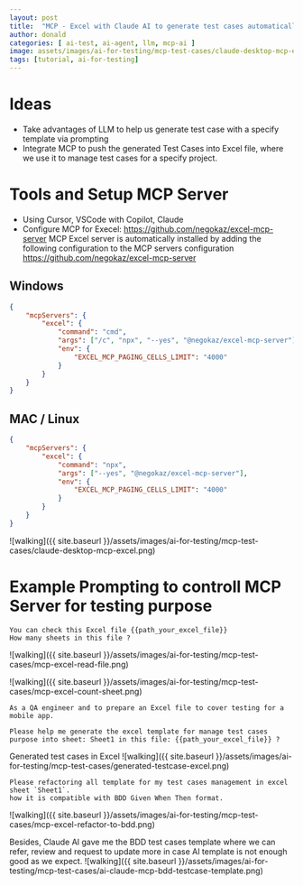 ```yaml
---
layout: post
title:  "MCP - Excel with Claude AI to generate test cases automatically"
author: donald
categories: [ ai-test, ai-agent, llm, mcp-ai ]
image: assets/images/ai-for-testing/mcp-test-cases/claude-desktop-mcp-excel.png
tags: [tutorial, ai-for-testing]
---
```


# Ideas
- Take advantages of LLM to help us generate test case with a specify template via prompting
- Integrate MCP to push the generated Test Cases into Excel file, where we use it to manage test cases for a specify project.

# Tools and Setup MCP Server
- Using Cursor, VSCode with Copilot, Claude
- Configure MCP for Execel: https://github.com/negokaz/excel-mcp-server
MCP Excel server is automatically installed by adding the following configuration to the MCP servers configuration
https://github.com/negokaz/excel-mcp-server

## Windows
```json
{
    "mcpServers": {
        "excel": {
            "command": "cmd",
            "args": ["/c", "npx", "--yes", "@negokaz/excel-mcp-server"],
            "env": {
                "EXCEL_MCP_PAGING_CELLS_LIMIT": "4000"
            }
        }
    }
}
```

## MAC / Linux
```json
{
    "mcpServers": {
        "excel": {
            "command": "npx",
            "args": ["--yes", "@negokaz/excel-mcp-server"],
            "env": {
                "EXCEL_MCP_PAGING_CELLS_LIMIT": "4000"
            }
        }
    }
}
```

![walking]({{ site.baseurl }}/assets/images/ai-for-testing/mcp-test-cases/claude-desktop-mcp-excel.png)


# Example Prompting to controll MCP Server for testing purpose

```
You can check this Excel file {{path_your_excel_file}}
How many sheets in this file ?
```
![walking]({{ site.baseurl }}/assets/images/ai-for-testing/mcp-test-cases/mcp-excel-read-file.png)

![walking]({{ site.baseurl }}/assets/images/ai-for-testing/mcp-test-cases/mcp-excel-count-sheet.png)

```
As a QA engineer and to prepare an Excel file to cover testing for a mobile app.

Please help me generate the excel template for manage test cases purpose into sheet: Sheet1 in this file: {{path_your_excel_file}} ?
```

Generated test cases in Excel
![walking]({{ site.baseurl }}/assets/images/ai-for-testing/mcp-test-cases/generated-testcase-excel.png)

```
Please refactoring all template for my test cases management in excel sheet `Sheet1`.
how it is compatible with BDD Given When Then format.
```

![walking]({{ site.baseurl }}/assets/images/ai-for-testing/mcp-test-cases/mcp-excel-refactor-to-bdd.png)

Besides, Claude AI gave me the BDD test cases template where we can refer, review and request to update more in case AI template is not enough good as we expect.
![walking]({{ site.baseurl }}/assets/images/ai-for-testing/mcp-test-cases/ai-claude-mcp-bdd-testcase-template.png)